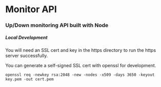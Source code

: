 # Monitor API

### Up/Down monitoring API built with Node

##### Local Development

You will need an SSL cert and key in the https directory to run the https server successfully. 

You can generate a self-signed SSL cert with openssl for development.

```
openssl req -newkey rsa:2048 -new -nodes -x509 -days 3650 -keyout key.pem -out cert.pem
```